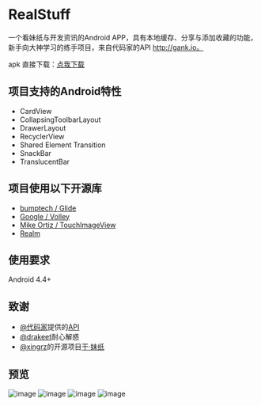 # RealStuff
一个看妹纸与开发资讯的Android APP，具有本地缓存、分享与添加收藏的功能，新手向大神学习的练手项目，来自代码家的API http://gank.io。

apk 直接下载：[点我下载](https://github.com/jp1017/RealStuff/releases/download/v1.0/RealStuff-debug.apk)

## 项目支持的Android特性
* CardView
* CollapsingToolbarLayout
* DrawerLayout
* RecyclerView
* Shared Element Transition
* SnackBar
* TranslucentBar

## 项目使用以下开源库
* [bumptech / Glide](https://github.com/bumptech/glide)
* [Google / Volley](https://android.googlesource.com/platform/frameworks/volley)
* [Mike Ortiz / TouchImageView](https://github.com/MikeOrtiz/TouchImageView)
* [Realm](https://realm.io)

## 使用要求
Android 4.4+

## 致谢
* [@代码家](http://gank.io/)提供的[API](http://gank.io/api)
* [@drakeet](https://github.com/drakeet)耐心解惑
* [@xingrz](https://github.com/xingrz)的开源项目[干·妹纸](https://github.com/xingrz/GankMeizhi)

## 预览
![image](https://github.com/IvorHu/RealStuff/blob/master/screenshoots/Meizhi.PNG)
![image](https://github.com/IvorHu/RealStuff/blob/master/screenshoots/collections.PNG)
![image](https://github.com/IvorHu/RealStuff/blob/master/screenshoots/drawermenu.PNG)
![image](https://github.com/IvorHu/RealStuff/blob/master/screenshoots/about.PNG)

